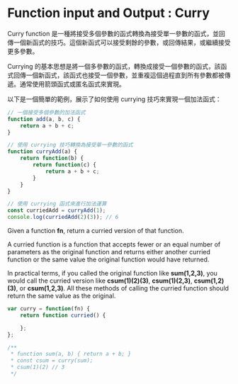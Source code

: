 # Function input and Output	 : Curry

Curry function 是一種將接受多個參數的函式轉換為接受單一參數的函式，並回傳一個新函式的技巧。這個新函式可以接受剩餘的參數，或回傳結果，或繼續接受更多參數。

Currying 的基本思想是將一個多參數的函式，轉換成接受一個參數的函式，該函式回傳一個新函式，該函式也接受一個參數，並重複這個過程直到所有參數都被傳遞。通常使用箭頭函式或匿名函式來實現。

以下是一個簡單的範例，展示了如何使用 currying 技巧來實現一個加法函式：

```javascript
// 一個接受多個參數的加法函式
function add(a, b, c) {
    return a + b + c;
}

// 使用 currying 技巧轉換為接受單一參數的函式
function curryAdd(a) {
    return function(b) {
        return function(c) {
            return a + b + c;
        }
    }
}

// 使用 currying 函式來進行加法運算
const curriedAdd = curryAdd(1);
console.log(curriedAdd(2)(3)); // 6
```

Given a function **fn**, return a curried version of that function.

A curried function is a function that accepts fewer or an equal number of parameters as the original function and returns either another curried function or the same value the original function would have returned.

In practical terms, if you called the original function like **sum(1,2,3)**, you would call the curried version like **csum(1)(2)(3)**, **csum(1)(2,3)**, **csum(1,2)(3)**, or **csum(1,2,3)**. All these methods of calling the curried function should return the same value as the original.

```javascript
var curry = function(fn) {
    return function curried() {

    };
};

/**
 * function sum(a, b) { return a + b; }
 * const csum = curry(sum);
 * csum(1)(2) // 3
 */
```